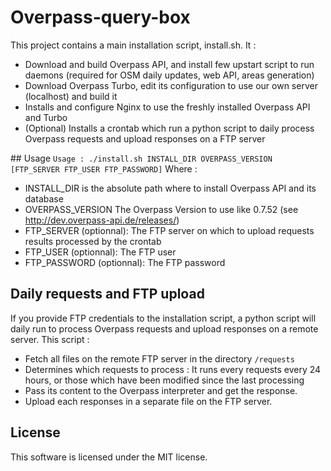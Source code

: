 # Overpass-query-box
This project contains a main installation script, install.sh. It :
* Download and build Overpass API, and install few upstart script to run
daemons (required for OSM daily updates, web API, areas generation)
* Download Overpass Turbo, edit its configuration to use our own server
(localhost) and build it
* Installs and configure Nginx to use the freshly installed Overpass API
and Turbo
* (Optional) Installs a crontab which run a python script to daily process Overpass requests and upload responses
on a FTP server

## Usage
`Usage : ./install.sh INSTALL_DIR OVERPASS_VERSION [FTP_SERVER FTP_USER FTP_PASSWORD]`
Where :
* INSTALL_DIR is the absolute path where to install Overpass API
and its database
* OVERPASS_VERSION The Overpass Version to use like 0.7.52
(see http://dev.overpass-api.de/releases/)
* FTP_SERVER (optionnal): The FTP server on which to upload requests results processed by the crontab
* FTP_USER (optionnal): The FTP user
* FTP_PASSWORD (optionnal): The FTP password

## Daily requests and FTP upload
If you provide FTP credentials to the installation script, a python script will daily run to process Overpass requests
and upload responses on a remote server. This script :
* Fetch all files on the remote FTP server in the directory `/requests`
* Determines which requests to process : It runs every requests every 24 hours, or those which have been modified since
the last processing
* Pass its content to the Overpass interpreter and get the response.
* Upload each responses in a separate file on the FTP server.

## License
This software is licensed under the MIT license.

